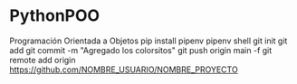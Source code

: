 # PythonPOO
Programación Orientada a Objetos
pip install pipenv
pipenv shell
git init
git add 
git commit -m "Agregado los colorsitos"
git push origin main -f
git remote add origin https://github.com/NOMBRE_USUARIO/NOMBRE_PROYECTO
